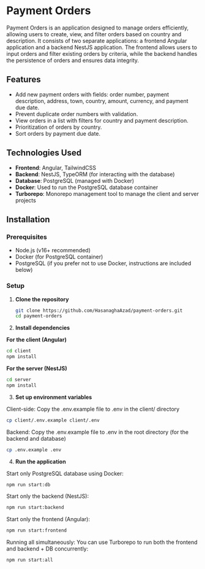 # Payment Orders

Payment Orders is an application designed to manage orders efficiently, allowing users to create, view, and filter orders based on country and description. It consists of two separate applications: a frontend Angular application and a backend NestJS application. The frontend allows users to input orders and filter existing orders by criteria, while the backend handles the persistence of orders and ensures data integrity.

## Features

- Add new payment orders with fields: order number, payment description, address, town, country, amount, currency, and payment due date.
- Prevent duplicate order numbers with validation.
- View orders in a list with filters for country and payment description.
- Prioritization of orders by country.
- Sort orders by payment due date.

## Technologies Used

- **Frontend**: Angular, TailwindCSS
- **Backend**: NestJS, TypeORM (for interacting with the database)
- **Database**: PostgreSQL (managed with Docker)
- **Docker**: Used to run the PostgreSQL database container
- **Turborepo**: Monorepo management tool to manage the client and server projects

## Installation

### Prerequisites

- Node.js (v16+ recommended)
- Docker (for PostgreSQL container)
- PostgreSQL (if you prefer not to use Docker, instructions are included below)

### Setup

1. **Clone the repository**

   ```bash
   git clone https://github.com/HasanaghaAzad/payment-orders.git
   cd payment-orders
   ```

2. **Install dependencies**

**For the client (Angular)**

```bash
cd client
npm install
```

**For the server (NestJS)**

```bash
cd server
npm install
```

3. **Set up environment variables**

Client-side: Copy the .env.example file to .env in the client/ directory

```bash
cp client/.env.example client/.env
```

Backend: Copy the .env.example file to .env in the root directory (for the backend and database)

```bash
cp .env.example .env
```

4. **Run the application**

Start only PostgreSQL database using Docker:

```bash
npm run start:db
```

Start only the backend (NestJS):

```bash
npm run start:backend
```

Start only the frontend (Angular):

```bash
npm run start:frontend
```

Running all simultaneously: You can use Turborepo to run both the frontend and backend + DB concurrently:

```bash
npm run start:all
```
